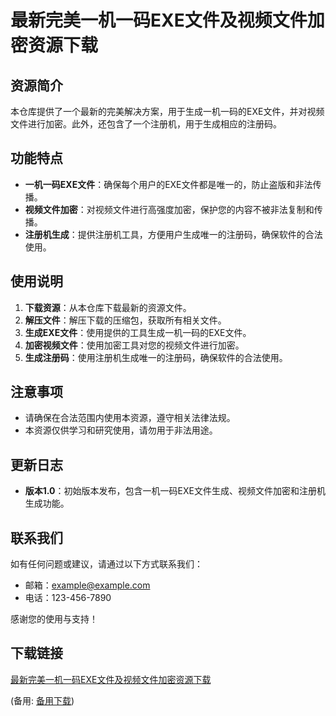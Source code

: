 # 最新完美一机一码EXE文件及视频文件加密资源下载

## 资源简介

本仓库提供了一个最新的完美解决方案，用于生成一机一码的EXE文件，并对视频文件进行加密。此外，还包含了一个注册机，用于生成相应的注册码。

## 功能特点

- **一机一码EXE文件**：确保每个用户的EXE文件都是唯一的，防止盗版和非法传播。
- **视频文件加密**：对视频文件进行高强度加密，保护您的内容不被非法复制和传播。
- **注册机生成**：提供注册机工具，方便用户生成唯一的注册码，确保软件的合法使用。

## 使用说明

1. **下载资源**：从本仓库下载最新的资源文件。
2. **解压文件**：解压下载的压缩包，获取所有相关文件。
3. **生成EXE文件**：使用提供的工具生成一机一码的EXE文件。
4. **加密视频文件**：使用加密工具对您的视频文件进行加密。
5. **生成注册码**：使用注册机生成唯一的注册码，确保软件的合法使用。

## 注意事项

- 请确保在合法范围内使用本资源，遵守相关法律法规。
- 本资源仅供学习和研究使用，请勿用于非法用途。

## 更新日志

- **版本1.0**：初始版本发布，包含一机一码EXE文件生成、视频文件加密和注册机生成功能。

## 联系我们

如有任何问题或建议，请通过以下方式联系我们：

- 邮箱：example@example.com
- 电话：123-456-7890

感谢您的使用与支持！

## 下载链接
[最新完美一机一码EXE文件及视频文件加密资源下载](https://pan.quark.cn/s/e2da729a7a4d) 

(备用: [备用下载](https://pan.baidu.com/s/1yK938FhU_bRLyP8id0yf1A?pwd=1234))
